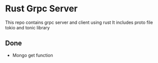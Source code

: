 # Rust Grpc Server 
 
This repo contains grpc server and client using rust
It includes proto file tokio and tonic library

## Done

- Mongo get function